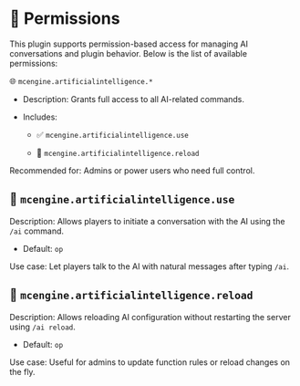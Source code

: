 # 🔐 Permissions

This plugin supports permission-based access for managing AI conversations and plugin behavior. Below is the list of available permissions:

🌐 `mcengine.artificialintelligence.*`
- Description: Grants full access to all AI-related commands.

- Includes:

    - ✅ `mcengine.artificialintelligence.use`

    - 🔄 `mcengine.artificialintelligence.reload`

Recommended for: Admins or power users who need full control.

## 💬 `mcengine.artificialintelligence.use`
Description: Allows players to initiate a conversation with the AI using the `/ai` command.

- Default: `op`

Use case: Let players talk to the AI with natural messages after typing `/ai`.

## 🔁 `mcengine.artificialintelligence.reload`
Description: Allows reloading AI configuration without restarting the server using `/ai reload`.

- Default: `op`

Use case: Useful for admins to update function rules or reload changes on the fly.
